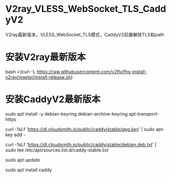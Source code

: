# V2ray_VLESS_WebSocket_TLS_CaddyV2
V2ray最新版本，VLESS_WebSocket_TLS模式，CaddyV2前置解除TLS和path

# 安装V2ray最新版本

bash <(curl -L https://raw.githubusercontent.com/v2fly/fhs-install-v2ray/master/install-release.sh)

# 安装CaddyV2最新版本

sudo apt install -y debian-keyring debian-archive-keyring apt-transport-https

curl -1sLf 'https://dl.cloudsmith.io/public/caddy/stable/gpg.key' | sudo apt-key add -

curl -1sLf 'https://dl.cloudsmith.io/public/caddy/stable/debian.deb.txt' | sudo tee /etc/apt/sources.list.d/caddy-stable.list

sudo apt update

sudo apt install caddy

